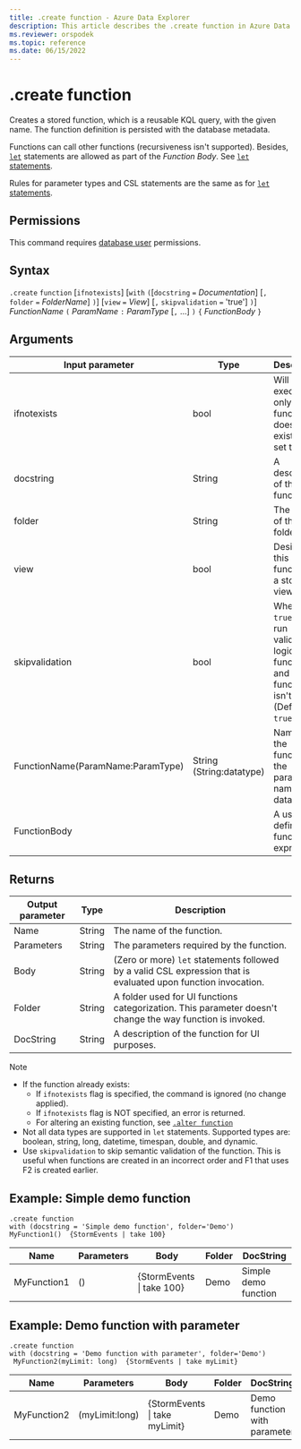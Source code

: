 ```yaml
---
title: .create function - Azure Data Explorer
description: This article describes the .create function in Azure Data Explorer.
ms.reviewer: orspodek
ms.topic: reference
ms.date: 06/15/2022
---
```

# .create function

Creates a stored function, which is a reusable KQL query,  with the given name. The function definition is persisted with the database metadata.

Functions can call other functions (recursiveness isn't supported). Besides, [`let`](../query/letstatement.md) statements are allowed as part of the *Function Body*. See [`let` statements](../query/letstatement.md).

Rules for parameter types and CSL statements are the same as for [`let` statements](../query/letstatement.md).

## Permissions

This command requires [database user](access-control/role-based-authorization.md) permissions.

## Syntax

`.create` `function` [`ifnotexists`] [`with` `(`[`docstring` `=` *Documentation*] [`,` `folder` `=` *FolderName*] `)`] [`view` `=` *View*] [`,` `skipvalidation` `=` 'true'] `)`]
*FunctionName* `(` *ParamName* `:` *ParamType* [`,` ...] `)` `{` *FunctionBody* `}`

## Arguments

|Input parameter |Type |Description |
|---|---|---|
|ifnotexists| bool | Will be executed only if the function doesn't exist (when set to `true`).
|docstring|String|A description of the function.
|folder|String|The name of the folder tag.
|view|bool|Designates this function as a stored view.
|skipvalidation|bool|When set to `true`, it will run validation logic on the function and fail if function isn't valid. (Default: `true`)
|FunctionName(ParamName:ParamType)|String (String:datatype)|Name of the function, the parameter name and datatype.
|FunctionBody|   | A user defined function expression.

## Returns

|Output parameter |Type |Description
|---|---|---|
|Name |String |The name of the function.
|Parameters  |String |The parameters required by the function.
|Body  |String |(Zero or more) `let` statements followed by a valid CSL expression that is evaluated upon function invocation.
|Folder|String|A folder used for UI functions categorization. This parameter doesn't change the way function is invoked.
|DocString|String|A description of the function for UI purposes.

> [!NOTE]
>
> * If the function already exists:
>    * If `ifnotexists` flag is specified, the command is ignored (no change applied).
>    * If `ifnotexists` flag is NOT specified, an error is returned.
>    * For altering an existing function, see [`.alter function`](alter-function.md)
> * Not all data types are supported in `let` statements. Supported types are: boolean, string, long, datetime, timespan, double, and dynamic.
> * Use `skipvalidation` to skip semantic validation of the function. This is useful when functions are created in an incorrect order and F1 that uses F2 is created earlier.

## Example: Simple demo function

```kusto
.create function 
with (docstring = 'Simple demo function', folder='Demo')
MyFunction1()  {StormEvents | take 100}
```

|Name|Parameters|Body|Folder|DocString|
|---|---|---|---|---|
|MyFunction1|()|{StormEvents &#124; take 100}|Demo|Simple demo function|

## Example: Demo function with parameter

```kusto
.create function
with (docstring = 'Demo function with parameter', folder='Demo')
 MyFunction2(myLimit: long)  {StormEvents | take myLimit}
```

|Name|Parameters|Body|Folder|DocString|
|---|---|---|---|---|
|MyFunction2|(myLimit:long)|{StormEvents &#124; take myLimit}|Demo|Demo function with parameter|
